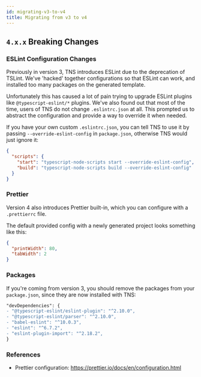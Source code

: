 ```yaml
---
id: migrating-v3-to-v4
title: Migrating from v3 to v4
---
```


## `4.x.x` Breaking Changes

### ESLint Configuration Changes

Previously in version 3, TNS introduces ESLint due to the deprecation of TSLint. We've 'hacked' together configurations so that ESLint can work, and installed too many packages on the generated template.

Unfortunately this has caused a lot of pain trying to upgrade ESLint plugins like `@typescript-eslint/*` plugins. We've also found out that most of the time, users of TNS do not change `.eslintrc.json` at all. This prompted us to abstract the configuration and provide a way to override it when needed.

If you have your own custom `.eslintrc.json`, you can tell TNS to use it by passing `--override-eslint-config` in `package.json`, otherwise TNS would just ignore it:

```json
{
  "scripts": {
    "start": "typescript-node-scripts start --override-eslint-config",
    "build": "typescript-node-scripts build --override-eslint-config"
  }
}
```

### Prettier

Version 4 also introduces Prettier built-in, which you can configure with a `.prettierrc` file.

The default provided config with a newly generated project looks something like this:

```json
{
  "printWidth": 80,
  "tabWidth": 2
}
```

### Packages

If you're coming from version 3, you should remove the packages from your `package.json`, since they are now installed with TNS:

```diff
"devDependencies": {
- "@typescript-eslint/eslint-plugin": "^2.10.0",
- "@typescript-eslint/parser": "^2.10.0",
- "babel-eslint": "^10.0.3",
- "eslint": "^6.7.2",
- "eslint-plugin-import": "^2.18.2",
}
```

### References

- Prettier configuration: https://prettier.io/docs/en/configuration.html
